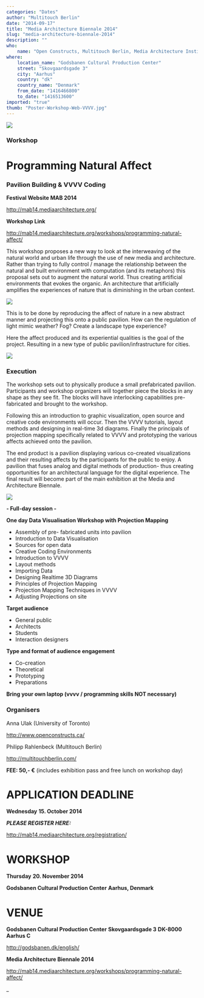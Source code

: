 ```yaml
---
categories: "Dates"
author: "Multitouch Berlin"
date: "2014-09-17"
title: "Media Architecture Biennale 2014"
slug: "media-architecture-biennale-2014"
description: ""
who: 
    name: "Open Constructs, Multitouch Berlin, Media Architecture Institute"
where: 
    location_name: "Godsbanen Cultural Production Center"
    street: "Skovgaardsgade 3"
    city: "Aarhus"
    country: "dk"
    country_name: "Denmark"
    from_date: "1416466800"
    to_date: "1416513600"
imported: "true"
thumb: "Poster-Workshop-Web-VVVV.jpg"
---
```



![](Poster-Workshop-Web-VVVV.jpg) 


###  Workshop
#  Programming Natural Affect
###  Pavilion Building & VVVV Coding
**Festival Website MAB 2014**

<http://mab14.mediaarchitecture.org/>

**Workshop Link**

<http://mab14.mediaarchitecture.org/workshops/programming-natural-affect/>


This workshop proposes a new way to look at the interweaving of the natural world and urban life through the use of new media and architecture. Rather than trying to fully control / manage the relationship between the natural and built environment with computation (and its metaphors) this proposal sets out to augment the natural world. Thus creating artificial environments that evokes the organic. An architecture that artificially amplifies the experiences of nature that is diminishing in the urban context.

![](VVVV-07.jpg)
<!--break-->
This is to be done by reproducing the affect of nature in a new abstract manner and projecting this onto a public pavilion. How can the regulation of light mimic weather? Fog? Create a landscape type experience?

Here the affect produced and its experiential qualities is the goal of the project. Resulting in a new type of public pavilion/infrastructure for cities.

![](VVVV-04.jpg)

###  **Execution**
The workshop sets out to physically produce a small prefabricated pavilion. Participants and workshop organizers will together piece the blocks in any shape as they see fit. The blocks will have interlocking capabilities pre-fabricated and brought to the workshop. 

Following this an introduction to graphic visualization, open source and creative code environments will occur. Then the VVVV tutorials, layout methods and designing in real-time 3d diagrams. Finally the principals of projection mapping specifically related to VVVV and prototyping the various affects achieved onto the pavilion.

The end product is a pavilion displaying various co-created visualizations and their resulting affects by the participants for the public to enjoy. A pavilion that fuses analog and digital methods of production- thus creating opportunities for an architectural language for the digital experience. The final result will become part of the main exhibition at the Media and Architecture Biennale.


![](VVVV-01.jpg) 




**- Full-day session -**

**One day Data Visualisation Workshop with Projection Mapping**

* Assembly of pre- fabricated units into pavilion
* Introduction to Data Visualisation
* Sources for open data
* Creative Coding Environments
* Introduction to VVVV
* Layout methods
* Importing Data
* Designing Realtime 3D Diagrams
* Principles of Projection Mapping
* Projection Mapping Techniques in VVVV
* Adjusting Projections on site

**Target audience**

* General public
* Architects
* Students
* Interaction designers

**Type and format of audience engagement**

* Co-creation
* Theoretical
* Prototyping
* Preparations
 
**Bring your own laptop (vvvv / programming skills NOT necessary)**

###  **Organisers**
Anna Ulak (University of Toronto)

<http://www.openconstructs.ca/>

Philipp Rahlenbeck (Multitouch Berlin)

<http://multitouchberlin.com/>


**FEE: 50,- €** (includes exhibition pass and free lunch on workshop day)

 
#  **APPLICATION DEADLINE**
**Wednesday**
**15. October 2014**

***PLEASE REGISTER HERE:***

<http://mab14.mediaarchitecture.org/registration/>


#  **WORKSHOP**
**Thursday**
**20. November 2014**

**Godsbanen Cultural Production Center**
**Aarhus, Denmark**

#  **VENUE**
**Godsbanen Cultural Production Center**
**Skovgaardsgade 3**
**DK-8000 Aarhus C**


<http://godsbanen.dk/english/>



**Media Architecture Biennale 2014**

<http://mab14.mediaarchitecture.org/workshops/programming-natural-affect/>






_